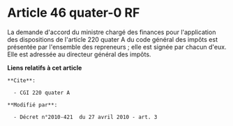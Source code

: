 # Article 46 quater-0 RF

La demande d'accord du ministre chargé des finances pour l'application des dispositions de l'article 220 quater A du code
général des impôts est présentée par l'ensemble des repreneurs ; elle est signée par chacun d'eux. Elle est adressée au
directeur général des impôts.

**Liens relatifs à cet article**

	**Cite**:

	  - CGI 220 quater A

	**Modifié par**:

	  - Décret n°2010-421  du 27 avril 2010 - art. 3
